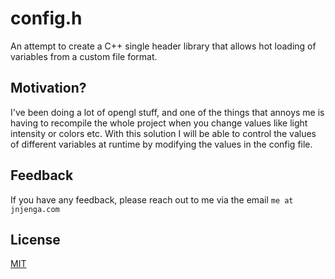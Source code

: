 # config.h

An attempt to create a C++ single header library that allows hot loading of variables from a custom file format.

## Motivation?

I've been doing a lot of opengl stuff, and one of the things that annoys me is having to recompile the whole project when you change values like light intensity or colors etc.
With this solution I will be able to control the values of different variables at runtime by modifying the values in the config file.

## Feedback

If you have any feedback, please reach out to me via the email `me at jnjenga.com`

## License

[MIT](https://choosealicense.com/licenses/mit/)
